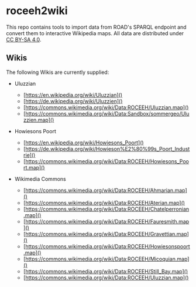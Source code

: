 # roceeh2wiki
This repo contains tools to import data from ROAD's SPARQL endpoint and convert them to interactive Wikipedia maps. All data are distributed under [CC BY-SA 4.0](https://www.roceeh.uni-tuebingen.de/roadweb/smarty_data_use_policy.php).

## Wikis
The following Wikis are currently supplied:
* Uluzzian
	* [https://en.wikipedia.org/wiki/Uluzzian]()
	* [https://de.wikipedia.org/wiki/Uluzzien]()
	* [https://commons.wikimedia.org/wiki/Data:ROCEEH/Uluzzian.map]()
	* [https://commons.wikimedia.org/wiki/Data:Sandbox/sommergeo/Uluzzien.map]()
* Howiesons Poort
	* [https://en.wikipedia.org/wiki/Howiesons_Poort]()
	* [https://de.wikipedia.org/wiki/Howieson%E2%80%99s_Poort_Industrie]()
	* [https://commons.wikimedia.org/wiki/Data:ROCEEH/Howiesons_Poort.map]()

* Wikimedia Commons
	* [https://commons.wikimedia.org/wiki/Data:ROCEEH/Ahmarian.map]()
	* [https://commons.wikimedia.org/wiki/Data:ROCEEH/Aterian.map]()
	* [https://commons.wikimedia.org/wiki/Data:ROCEEH/Chatelperronian.map]()
	* [https://commons.wikimedia.org/wiki/Data:ROCEEH/Fauresmith.map]()
	* [https://commons.wikimedia.org/wiki/Data:ROCEEH/Gravettian.map]()
	* [https://commons.wikimedia.org/wiki/Data:ROCEEH/Howiesonspoort.map]()
	* [https://commons.wikimedia.org/wiki/Data:ROCEEH/Micoquian.map]()
	* [https://commons.wikimedia.org/wiki/Data:ROCEEH/Still_Bay.map]()
	* [https://commons.wikimedia.org/wiki/Data:ROCEEH/Uluzzian.map]()
